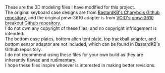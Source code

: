 These are the 3D modeling files I have modified for this project.  
The original keyboard case designs are from [BastardKB's Charybdis Github repository,](https://github.com/Bastardkb/Charybdis) and the original pmw-3610 adapter is from [VOID's pmw-3610 breakout Github repository.](https://github.com/victorlucachi/charybdis-pmw3610-breakout)  
I do not own any copyright of these files, and no copyright infridgement is intended.  
The bottom case plates, bottom alien tent plate, top trackball adapter, and bottom sensor adaptor are not included, which can be found in BastardKB's Github repository.  
I do not recommend using these files for your own build as they are inherently flawed and rudimentary.  
I hope these files inspire whoever is interested in making better revisions.  
